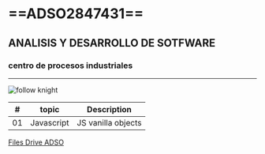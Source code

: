# ==ADSO2847431==
## ANALISIS Y DESARROLLO DE SOTFWARE
### centro de procesos industriales 

---
![follow knight](https://tinyurl.com/2bfr3wd3)


|#  |topic     |Description       |
|---|---       |------
|01|Javascript |JS vanilla objects|

[Files Drive ADSO](https://tinyurl.com/4657t2w)